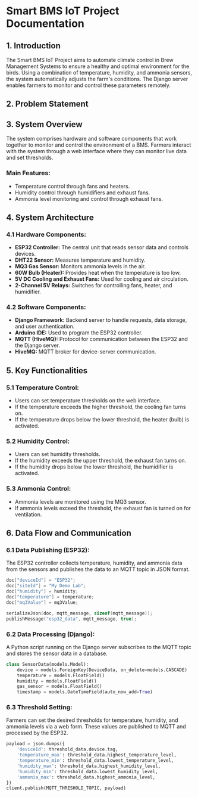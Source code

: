 # Smart BMS IoT Project Documentation

## 1. Introduction
The Smart BMS IoT Project aims to automate climate control in Brew Management Systems to ensure a healthy and optimal environment for the birds. Using a combination of temperature, humidity, and ammonia sensors, the system automatically adjusts the farm's conditions. The Django server enables farmers to monitor and control these parameters remotely.

## 2. Problem Statement

## 3. System Overview
The system comprises hardware and software components that work together to monitor and control the environment of a BMS. Farmers interact with the system through a web interface where they can monitor live data and set thresholds.

### Main Features:
- Temperature control through fans and heaters.
- Humidity control through humidifiers and exhaust fans.
- Ammonia level monitoring and control through exhaust fans.

## 4. System Architecture

### 4.1 Hardware Components:
- **ESP32 Controller:** The central unit that reads sensor data and controls devices.
- **DHT22 Sensor:** Measures temperature and humidity.
- **MQ3 Gas Sensor:** Monitors ammonia levels in the air.
- **60W Bulb (Heater):** Provides heat when the temperature is too low.
- **5V DC Cooling and Exhaust Fans:** Used for cooling and air circulation.
- **2-Channel 5V Relays:** Switches for controlling fans, heater, and humidifier.

### 4.2 Software Components:
- **Django Framework:** Backend server to handle requests, data storage, and user authentication.
- **Arduino IDE:** Used to program the ESP32 controller.
- **MQTT (HiveMQ):** Protocol for communication between the ESP32 and the Django server.
- **HiveMQ:** MQTT broker for device-server communication.

## 5. Key Functionalities

### 5.1 Temperature Control:
- Users can set temperature thresholds on the web interface.
- If the temperature exceeds the higher threshold, the cooling fan turns on.
- If the temperature drops below the lower threshold, the heater (bulb) is activated.

### 5.2 Humidity Control:
- Users can set humidity thresholds.
- If the humidity exceeds the upper threshold, the exhaust fan turns on.
- If the humidity drops below the lower threshold, the humidifier is activated.

### 5.3 Ammonia Control:
- Ammonia levels are monitored using the MQ3 sensor.
- If ammonia levels exceed the threshold, the exhaust fan is turned on for ventilation.

## 6. Data Flow and Communication

### 6.1 Data Publishing (ESP32):
The ESP32 controller collects temperature, humidity, and ammonia data from the sensors and publishes the data to an MQTT topic in JSON format.

```cpp
doc["deviceId"] = "ESP32";
doc["siteId"] = "My Demo Lab";
doc["humidity"] = humidity;
doc["temperature"] = temperature;
doc["mq3Value"] = mq3Value;

serializeJson(doc, mqtt_message, sizeof(mqtt_message));
publishMessage("esp32_data", mqtt_message, true);
```
### 6.2 Data Processing (Django):
A Python script running on the Django server subscribes to the MQTT topic and stores the sensor data in a database.

```python
class SensorData(models.Model):
    device = models.ForeignKey(DeviceData, on_delete=models.CASCADE)
    temperature = models.FloatField()
    humidity = models.FloatField()
    gas_sensor = models.FloatField()
    timestamp = models.DateTimeField(auto_now_add=True)
```
    
### 6.3 Threshold Setting:
Farmers can set the desired thresholds for temperature, humidity, and ammonia levels via a web form. These values are published to MQTT and processed by the ESP32.

```python
payload = json.dumps({
    'deviceId': threshold_data.device.tag,
    'temperature_max': threshold_data.highest_temperature_level,
    'temperature_min': threshold_data.lowest_temperature_level,
    'humidity_max': threshold_data.highest_humidity_level,
    'humidity_min': threshold_data.lowest_humidity_level,
    'ammonia_max': threshold_data.highest_ammonia_level,
})
client.publish(MQTT_THRESHOLD_TOPIC, payload)
```
